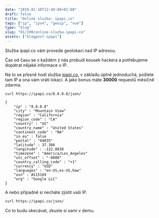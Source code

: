 ```yaml
---
date: "2019-01-10T12:40:00+02:00"
draft: false
title: "Online sluzba: ipapi.co"
tags: ["ip", "ipv4", "geoip", "vue"]
type: "blog"
slug: "01/100/online-sluzba-ipapi-co"
assets: ["blogpost-ipapi"]
---
```


Služba ipapi.co vám provede geolokaci nad IP adresou.

<!--more-->

Čas od času se v každém z nás probudí kousek hackera a potřebujeme dopátrat nějaké informace o IP.

Na to se přesně hodí služba [ipapi.co](https://ipapi.co), v základu úplně jednoduchá, pošlete tam IP a ona vám vrátí lokaci. A jako bonus máte **30000** requestů měsíčně zdarma.

```
curl https://ipapi.co/8.8.8.8/json/

{
	"ip" : "8.8.8.8"
	"city" : "Mountain View"
	"region" : "California"
	"region_code" : "CA"
	"country" : "US"
	"country_name" : "United States"
	"continent_code" : "NA"
	"in_eu" : false
	"postal" : "94035"
	"latitude" : 37.386
	"longitude" : -122.0838
	"timezone" : "America/Los_Angeles"
	"utc_offset" : "-0800"
	"country_calling_code" : "+1"
	"currency" : "USD"
	"languages" : "en-US,es-US,haw"
	"asn" : AS15169
	"org" : "Google LLC"
}
```

A nebo případně si necháte zjistit vaši IP.

```sh
curl https://ipapi.co/json/
```

Co to budu okecávat, zkuste si sami v demu.

<div id="app-blogpost"></div>
